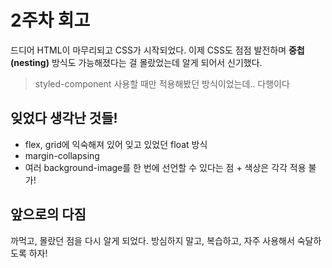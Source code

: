 # 2주차 회고

드디어 HTML이 마무리되고 CSS가 시작되었다. 이제 CSS도 점점 발전하며 **중첩(nesting)** 방식도 가능해졌다는 걸 몰랐었는데 알게 되어서 신기했다.

> styled-component 사용할 때만 적용해봤던 방식이었는데.. 다행이다

## 잊었다 생각난 것들!

- flex, grid에 익숙해져 있어 잊고 있었던 float 방식
- margin-collapsing
- 여러 background-image를 한 번에 선언할 수 있다는 점 + 색상은 각각 적용 불가!

## 앞으로의 다짐

까먹고, 몰랐던 점을 다시 알게 되었다. 방심하지 말고, 복습하고, 자주 사용해서 숙달하도록 하자!
